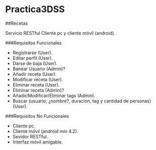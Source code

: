 # Practica3DSS
##Recetas

Servicio RESTful
Cliente pc y cliente móvil (android).

###Requisitos Funcionales
 * Registrarse (User). 
 * Editar perfil (User).
 * Darse de baja (User).
 * Banear Usuario (Admin)?
 * Añadir receta (User).
 * Modificar receta (User).
 * Eliminar receta (User).
 * Eliminar receta (Admin)?
 * Añadir/Modificar/Eliminar tags (Admin).
 * Buscar (usuario, ¿nombre?, duración, tag y cantidad de personas) (User).

###Requisitos No Funcionales
 * Cliente pc.
 * Cliente móvil (android min 4.2).
 * Sevidor RESTful.
 * Interfaz móvil amigable.
